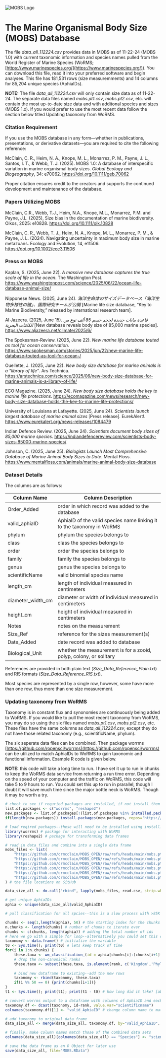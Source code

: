 ![MOBS Logo](https://github.com/user-attachments/assets/07e838d1-ab64-4180-9670-41db95380241)


# The Marine Organismal Body Size (MOBS) Database

The file *data\_all\_112224.csv* provides data in MOBS as of 11-22-24 (MOBS 1.0) with current taxonomic information and species names pulled from the World Register of Marine Species (WoRMS; [https://www.marinespecies.org/](https://www.marinespecies.org/)). You can download this file, read it into your preferred software and begin analyses. This file has 181,531 rows (size measuremments) and 14 columns for 85,204 unique species (AphiaIDs).

**NOTE:** The file *data\_all\_112224.csv* will only contain size data as of 11-22-24. The separate data files named *mobs.pt1.csv*, *mobs.pt2.csv*, etc. will contain the most up-to-date size data and with additonal species and sizes (MOBS 1.x).  If you would prefer to use the most recent data follow the section below titled Updating taxonomy from WoRMS.

### Citation Requirement
If you use the MOBS database in any form—whether in publications, presentations, or derivative datasets—you are required to cite the following reference:

McClain, C. R., Heim, N. A., Knope, M. L., Monarrez, P. M., Payne, J. L., Santos, I. T., & Webb, T. J. (2025). MOBS 1.0: A database of interspecific variation in marine organismal body sizes. *Global Ecology and Biogeography*, 34: e70062. https://doi.org/10.1111/geb.70062 

Proper citation ensures credit to the creators and supports the continued development and maintenance of the database.

### Papers Utilizing MOBS
McClain, C.R., Webb, T.J., Heim, N.A., Knope, M.L., Monarrez, P.M. and Payne, J.L. (2025), Size bias in the documentation of marine biodiversity. Oikos, 2025: e10828. https://doi.org/10.1111/oik.10828

McClain, C. R., Webb, T. J., Heim, N. A., Knope, M. L., Monarrez, P. M., & Payne, J. L. (2024). Navigating uncertainty in maximum body size in marine metazoans. Ecology and Evolution, 14, e11506. https://doi.org/10.1002/ece3.11506

### Press on MOBS

Kaplan, S. (2025, June 22). *A massive new database captures the true scale of life in the ocean*. The Washington Post. https://www.washingtonpost.com/science/2025/06/22/ocean-life-database-animal-size/

Nipponese News. (2025, June 24). *海洋生命体のサイズデータベース「海洋生物多様性の鍵」、国際研究チームが公開* [Marine life size database, “Key to Marine Biodiversity,” released by international research team].

Al Jazeera. (2025, June 15). *قاعدة بيانات جديدة لحجم جسم 85 ألف نوع من الكائنات البحرية* [New database reveals body size of 85,000 marine species]. https://www.aljazeera.net/climate/2025/6/

The Spokesman-Review. (2025, June 22). *New marine life database touted as tool for ocean conservation*. https://www.spokesman.com/stories/2025/jun/22/new-marine-life-database-touted-as-tool-for-ocean-/

Ouellette, J. (2025, June 22). *New body size database for marine animals is a “library of life”*. Ars Technica. https://arstechnica.com/science/2025/06/new-body-size-database-for-marine-animals-is-a-library-of-life/

ECO Magazine. (2025, June 24). *New body size database holds the key to marine life protections*. https://ecomagazine.com/news/research/new-body-size-database-holds-the-key-to-marine-life-protections/

University of Louisiana at Lafayette. (2025, June 24). *Scientists launch largest database of marine animal sizes* [Press release]. EurekAlert!. https://www.eurekalert.org/news-releases/1084479

Indian Defence Review. (2025, June 24). *Scientists document body sizes of 85,000 marine species*. https://indiandefencereview.com/scientists-body-sizes-85000-marine-species/

Johnson, C. (2025, June 25). *Biologists Launch Most Comprehensive Database of Marine Animal Body Sizes to Date*. Mental Floss. https://www.mentalfloss.com/animals/marine-animal-body-size-database


### Dataset Details
The columns are as follows:

|Column Name|Column Description|
|---|---|
|Order\_Added|order in which record was added to the database |
|valid\_aphiaID|AphiaID of the valid species name linking it to the taxonomy in WoRMS|
|phylum| phylum the species belongs to|
|class| class the species belongs to|
|order| order the species belongs to|
|family| family the species belongs to|
|genus| genus the species belongs to|
|scientificName| valid binomial species name|
|length\_cm| length of individual measured in centimeters|
|diameter\_width\_cm| diameter or width of individual measured in centimeters|
|height\_cm| height of individual measured in centimeters|
|Notes| notes on the measurement|
|Size\_Ref| reference for the sizes measurement(s)|
|Date\_Added| date record was added to database|
|Biological\_Unit| whether the measurement is for a zooid, polyp, colony, or solitary|

References are provided in both plain text (*Size\_Data\_Reference\_Plain.txt*) and RIS formats (*Size\_Data\_Reference\_RIS.txt*).

Most species are represented by a single row, however, some have more than one row, thus more than one size measurement. 

### Updating taxonomy from WoRMS 
Taxonomy is in constant flux and synonomies are continuously being added to WoRMS. If you would like to pull the most recent taxonomy from WoRMS, you may do so using the six files named *mobs.pt1.csv*, *mobs.pt2.csv*, etc. These files have the same columns as *data\_all\_112224.csv*, except they do not have those related taxonomy (e.g., scientificName, phylum). 

The six seperate data files can be combined. Then package worrms [https://github.com/ropensci/worrms](https://github.com/ropensci/worrms) can be utilized to match AphiaIDs to WoRMS to gain taxonomic and functional information. Example R code is given below.

**NOTE:** this code will take a long time to run. I have set it up to run in chunks to keep the WoRMS data service from returning a run time error. Depending on the speed of your computer and the traffic on WoRMS, this code will take 5 to 9 hours to run. You could set this up to run in prarallel, though I doubt it will save much time since the major bottle neck is WoRMS. Though it may be worth a try.

```r
# check to see if requried packages are installed, if not install them
list.of.packages <- c("worrms", "reshape2")
new.packages <- list.of.packages[!(list.of.packages %in% installed.packages()[,"Package"])]
if(length(new.packages)) install.packages(new.packages, repos='https://repo.miserver.it.umich.edu/cran/') 

# load reqired packages--these will need to be installed using install.packages() before loading the libraries
library(worrms) # package for interacting with WoRMS
library(reshape2) # package for transforming data frames

# read in data files and combine into a single data frame
mobs_files <- list(
	"https://github.com/crmcclain/MOBS_OPEN/raw/refs/heads/main/mobs.pt1.csv",
	"https://github.com/crmcclain/MOBS_OPEN/raw/refs/heads/main/mobs.pt2.csv",
	"https://github.com/crmcclain/MOBS_OPEN/raw/refs/heads/main/mobs.pt3.csv",
	"https://github.com/crmcclain/MOBS_OPEN/raw/refs/heads/main/mobs.pt4.csv",
	"https://github.com/crmcclain/MOBS_OPEN/raw/refs/heads/main/mobs.pt5.csv",
	"https://github.com/crmcclain/MOBS_OPEN/raw/refs/heads/main/mobs.pt6.csv"
) # the file locations on GitHub

data_size_all <- do.call("rbind", lapply(mobs_files, read.csv, strip.white=TRUE))

# get unique AphiaIDs
aphia <- unique(data_size_all$valid_AphiaID)

# pull classification for all spcies--this is a slow process with >85K AphiaIDs. Just for convenience and to try and prevent timeout errors, we will use a loop to get the classificaiotn for groups of 500 species at a time. Each 500 species chunk will take longer than 1.5 minutes each. The total routine can take longer than 5 hours to run.

chunks <- seq(1,length(aphia), 50) # the starting index for the chunks
n.chunks <- length(chunks) # number of chunks to iterate over
chunks <- c(chunks, length(aphia)) # adding the total number of ids
# here we go with a simple for loop--alternatively you could set this code up to run in parallel
taxonomy <- data.frame() # initialize the variable
t0 <- Sys.time(); print(t0) # lets keep track of time
for(i in 1:n.chunks) {
	these.taxa <- wm_classification_(id = aphia[chunks[i]:(chunks[i+1]-1)])
	# drop the non-canonical ranks
	these.taxa <- subset(these.taxa, is.element(rank, c('Kingdom','Phylum','Class','Order','Family','Genus','Species')))
	
	# bind new dataframe to existing--add the new rows
	taxonomy <- rbind(taxonomy, these.taxa)
	if(i %% 50 == 0) {print(chunks[i+1])}
}
t1 <- Sys.time(); print(t1); print(t1 - t0) # how long did it take? [about 5 hours]

# convert worrms output to a dataframe with columns of AphiaID and each taxonomic rank
taxonomy.df <- dcast(taxonomy, id~rank, value.var="scientificname")
colnames(taxonomy.df)[1] <- "valid_AphiaID" # change column name to match data_size_all

# add taxonomy to original data frame
data_size_all <- merge(data_size_all, taxonomy.df, by="valid_AphiaID", all= T)

# finally, make column names match those of the combined data sets
colnames(data_size_all)[colnames(data_size_all) == "Species"] <- "scientificName"

# save the data frame as an R Object for later use
save(data_size_all, file="MOBS.RData")
```



